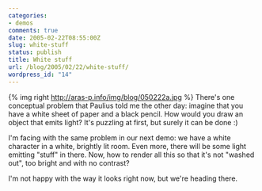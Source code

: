 ```yaml
---
categories:
- demos
comments: true
date: 2005-02-22T08:55:00Z
slug: white-stuff
status: publish
title: White stuff
url: /blog/2005/02/22/white-stuff/
wordpress_id: "14"
---
```


{% img right http://aras-p.info/img/blog/050222a.jpg %}
There's one conceptual problem that Paulius told me the other day: imagine that you have a white sheet of paper and a black pencil. How would you draw an object that emits light? It's puzzling at first, but surely it can be done :)

I'm facing with the same problem in our next demo: we have a white character in a white, brightly lit room. Even more, there will be some light emitting "stuff" in there. Now, how to render all this so that it's not "washed out", too bright and with no contrast?

I'm not happy with the way it looks right now, but we're heading there.
